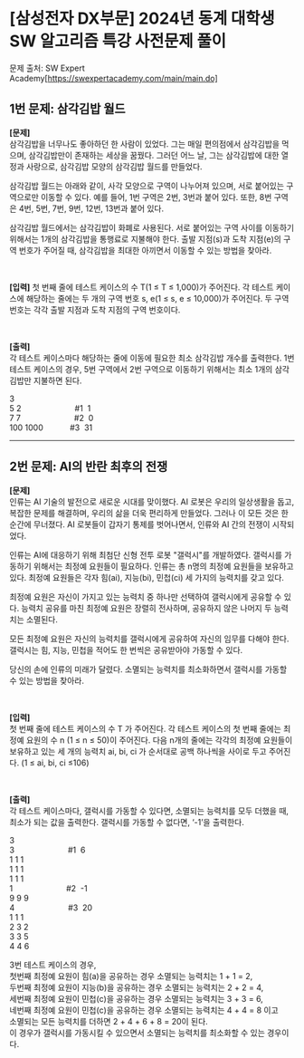 # [삼성전자 DX부문] 2024년 동계 대학생 SW 알고리즘 특강 사전문제 풀이

문제 출처: SW Expert Academy[https://swexpertacademy.com/main/main.do]

## 1번 문제: 삼각김밥 월드
**[문제]**  
삼각김밥을 너무나도 좋아하던 한 사람이 있었다. 그는 매일 편의점에서 삼각김밥을 먹으며, 삼각김밥만이 존재하는 세상을 꿈꿨다.
그러던 어느 날, 그는 삼각김밥에 대한 열정과 사랑으로, 삼각김밥 모양의 삼각김밥 월드를 만들었다.

삼각김밥 월드는 아래와 같이, 사각 모양으로 구역이 나누어져 있으며, 서로 붙어있는 구역으로만 이동할 수 있다.
예를 들어, 1번 구역은 2번, 3번과 붙어 있다. 또한, 8번 구역은 4번, 5번, 7번, 9번, 12번, 13번과 붙어 있다.

삼각김밥 월드에서는 삼각김밥이 화폐로 사용된다.
서로 붙어있는 구역 사이를 이동하기 위해서는 1개의 삼각김밥을 통행료로 지불해야 한다.
출발 지점(s)과 도착 지점(e)의 구역 번호가 주어질 때, 삼각김밥을 최대한 아끼면서 이동할 수 있는 방법을 찾아라.
&nbsp;  

&nbsp;  

**[입력]**
첫 번째 줄에 테스트 케이스의 수 T(1 ≤ T ≤ 1,000)가 주어진다.
각 테스트 케이스에 해당하는 줄에는 두 개의 구역 번호 s, e(1 ≤ s, e ≤ 10,000)가 주어진다. 두 구역 번호는 각각 출발 지점과 도착 지점의 구역 번호이다.
&nbsp;  

&nbsp;  

**[출력]**  
각 테스트 케이스마다 해당하는 줄에 이동에 필요한 최소 삼각김밥 개수를 출력한다.
1번 테스트 케이스의 경우, 5번 구역에서 2번 구역으로 이동하기 위해서는 최소 1개의 삼각김밥만 지불하면 된다.

3  
5 2&nbsp;&nbsp;&nbsp;&nbsp;&nbsp;&nbsp;&nbsp;&nbsp;&nbsp;&nbsp;&nbsp;&nbsp;&nbsp;&nbsp;&nbsp;&nbsp;&nbsp;&nbsp;&nbsp;&nbsp;&nbsp;&nbsp;&nbsp;&nbsp;#1&nbsp;&nbsp;1  
7 7&nbsp;&nbsp;&nbsp;&nbsp;&nbsp;&nbsp;&nbsp;&nbsp;&nbsp;&nbsp;&nbsp;&nbsp;&nbsp;&nbsp;&nbsp;&nbsp;&nbsp;&nbsp;&nbsp;&nbsp;&nbsp;&nbsp;&nbsp;&nbsp;#2&nbsp;&nbsp;0  
100 1000&nbsp;&nbsp;&nbsp;&nbsp;&nbsp;&nbsp;&nbsp;&nbsp;&nbsp;&nbsp;&nbsp;&nbsp;#3&nbsp;&nbsp;31  

---

## 2번 문제: AI의 반란 최후의 전쟁
**[문제]**  
인류는 AI 기술의 발전으로 새로운 시대를 맞이했다.
AI 로봇은 우리의 일상생활을 돕고, 복잡한 문제를 해결하며, 우리의 삶을 더욱 편리하게 만들었다.
그러나 이 모든 것은 한순간에 무너졌다. AI 로봇들이 갑자기 통제를 벗어나면서, 인류와 AI 간의 전쟁이 시작되었다.

인류는 AI에 대응하기 위해 최첨단 신형 전투 로봇 "갤럭시"를 개발하였다.
갤럭시를 가동하기 위해서는 최정예 요원들이 필요하다.
인류는 총 n명의 최정예 요원들을 보유하고 있다. 최정예 요원들은 각자 힘(ai), 지능(bi), 민첩(ci) 세 가지의 능력치를 갖고 있다.

최정예 요원은 자신이 가지고 있는 능력치 중 하나만 선택하여 갤럭시에게 공유할 수 있다.
능력치 공유를 마친 최정예 요원은 장렬히 전사하며, 공유하지 않은 나머지 두 능력치는 소멸된다.

모든 최정예 요원은 자신의 능력치를 갤럭시에게 공유하여 자신의 임무를 다해야 한다.
갤럭시는 힘, 지능, 민첩을 적어도 한 번씩은 공유받아야 가동할 수 있다.

당신의 손에 인류의 미래가 달렸다.
소멸되는 능력치를 최소화하면서 갤럭시를 가동할 수 있는 방법을 찾아라.
&nbsp;  

&nbsp;  

**[입력]**  
첫 번째 줄에 테스트 케이스의 수 T 가 주어진다.
각 테스트 케이스의 첫 번째 줄에는 최정예 요원의 수 n (1 ≤ n ≤ 50)이 주어진다.
다음 n개의 줄에는 각각의 최정예 요원들이 보유하고 있는 세 개의 능력치 ai, bi, ci 가 순서대로 공백 하나씩을 사이로 두고 주어진다.
(1 ≤ ai, bi, ci ≤106)
&nbsp;  

&nbsp;  

**[출력]**  
각 테스트 케이스마다,
갤럭시를 가동할 수 있다면, 소멸되는 능력치를 모두 더했을 때, 최소가 되는 값을 출력한다.
갤럭시를 가동할 수 없다면, ‘-1’을 출력한다.

3  
3&nbsp;&nbsp;&nbsp;&nbsp;&nbsp;&nbsp;&nbsp;&nbsp;&nbsp;&nbsp;&nbsp;&nbsp;&nbsp;&nbsp;&nbsp;&nbsp;&nbsp;&nbsp;&nbsp;&nbsp;&nbsp;&nbsp;&nbsp;&nbsp;#1&nbsp;&nbsp;6  
1 1 1  
1 1 1  
1 1 1  
1&nbsp;&nbsp;&nbsp;&nbsp;&nbsp;&nbsp;&nbsp;&nbsp;&nbsp;&nbsp;&nbsp;&nbsp;&nbsp;&nbsp;&nbsp;&nbsp;&nbsp;&nbsp;&nbsp;&nbsp;&nbsp;&nbsp;&nbsp;&nbsp;#2&nbsp;&nbsp;-1  
9 9 9  
4&nbsp;&nbsp;&nbsp;&nbsp;&nbsp;&nbsp;&nbsp;&nbsp;&nbsp;&nbsp;&nbsp;&nbsp;&nbsp;&nbsp;&nbsp;&nbsp;&nbsp;&nbsp;&nbsp;&nbsp;&nbsp;&nbsp;&nbsp;&nbsp;#3&nbsp;&nbsp;20  
1 1 1  
2 3 2  
3 3 5  
4 4 6  

3번 테스트 케이스의 경우,  
첫번째 최정예 요원이 힘(a)을 공유하는 경우 소멸되는 능력치는 1 + 1 = 2,  
두번째 최정예 요원이 지능(b)을 공유하는 경우 소멸되는 능력치는 2 + 2 = 4,  
세번째 최정예 요원이 민첩(c)을 공유하는 경우 소멸되는 능력치는 3 + 3 = 6,  
네번째 최정예 요원이 민첩(c)을 공유하는 경우 소멸되는 능력치는 4 + 4 = 8 이고  
소멸되는 모든 능력치를 더하면 2 + 4 + 6 + 8 = 20이 된다.  
이 경우가 갤럭시를 가동시킬 수 있으면서 소멸되는 능력치를 최소화할 수 있는 경우이다.  
